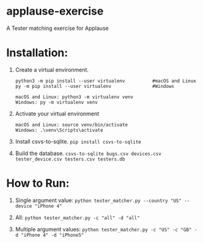 # applause-exercise
A Tester matching exercise for Applause

# Installation:

1. Create a virtual environment.
  
    ```
    python3 -m pip install --user virtualenv          #macOS and Linux
    py -m pip install --user virtualenv               #Windows
    ```
    ```
    macOS and Linux: python3 -m virtualenv venv
    Windows: py -m virtualenv venv
    ```
2. Activate your virtual environment
    ```
    macOS and Linux: source venv/bin/activate
    Windows: .\venv\Scripts\activate
    ```
3. Install csvs-to-sqlite.
```pip install csvs-to-sqlite```

4. Build the database.
```csvs-to-sqlite bugs.csv devices.csv tester_device.csv testers.csv testers.db```

# How to Run:

1. Single argument value: ```python tester_matcher.py --country "US" --device "iPhone 4"```

2. All: ```python tester_matcher.py -c "all" -d "all"```

3. Multiple argument values: ```python tester_matcher.py -c "US" -c "GB" -d "iPhone 4" -d "iPhone5"```
